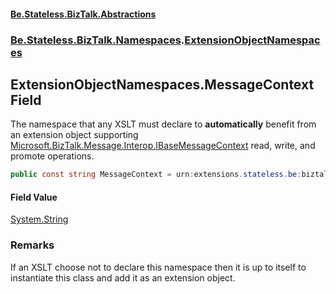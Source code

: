 #### [Be.Stateless.BizTalk.Abstractions](README.md 'README')
### [Be.Stateless.BizTalk.Namespaces](Be.Stateless.BizTalk.Namespaces.md 'Be.Stateless.BizTalk.Namespaces').[ExtensionObjectNamespaces](ExtensionObjectNamespaces.md 'Be.Stateless.BizTalk.Namespaces.ExtensionObjectNamespaces')

## ExtensionObjectNamespaces.MessageContext Field

The namespace that any XSLT must declare to <b>automatically</b> benefit from an extension object supporting [Microsoft.BizTalk.Message.Interop.IBaseMessageContext](https://docs.microsoft.com/en-us/dotnet/api/Microsoft.BizTalk.Message.Interop.IBaseMessageContext 'Microsoft.BizTalk.Message.Interop.IBaseMessageContext') read, write, and promote operations.

```csharp
public const string MessageContext = urn:extensions.stateless.be:biztalk:message:context:2012:12;
```

#### Field Value
[System.String](https://docs.microsoft.com/en-us/dotnet/api/System.String 'System.String')

### Remarks
If an XSLT choose not to declare this namespace then it is up to itself to instantiate this class and add it as an
extension object.
